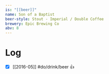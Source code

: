 ```yaml
---
is: "[[beer]]"
name: Son of a Baptist
beer-style: Stout - Imperial / Double Coffee
brewery: Epic Brewing Co
abv: 8
---
```

# Log
- [x] [[2016-05]] #do/drink/beer 👍
